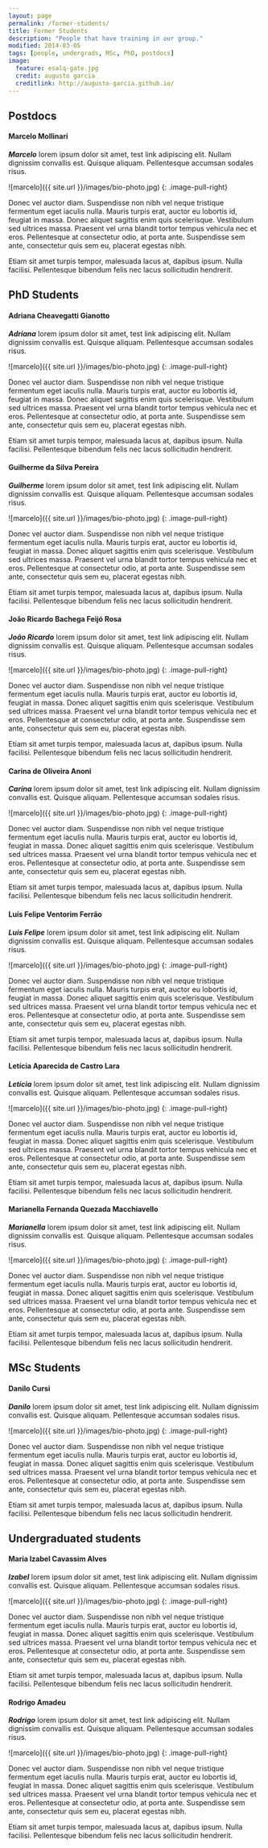 ```yaml
---
layout: page
permalink: /former-students/
title: Former Students
description: "People that have training in our group."
modified: 2014-03-05
tags: [people, undergrads, MSc, PhD, postdocs]
image:
  feature: esalq-gate.jpg
  credit: augusto garcia
  creditlink: http://augusto-garcia.github.io/
---
```


## Postdocs

#### Marcelo Mollinari

_**Marcelo**_ lorem ipsum dolor sit amet, test link adipiscing elit.
Nullam dignissim convallis est. Quisque aliquam. Pellentesque accumsan
sodales risus.

![marcelo]({{ site.url }}/images/bio-photo.jpg)
{: .image-pull-right}

Donec vel auctor diam. Suspendisse non nibh vel neque tristique
fermentum eget iaculis nulla. Mauris turpis erat, auctor eu lobortis
id, feugiat in massa. Donec aliquet sagittis enim quis scelerisque.
Vestibulum sed ultrices massa. Praesent vel urna blandit tortor tempus
vehicula nec et eros. Pellentesque at consectetur odio, at porta ante.
Suspendisse sem ante, consectetur quis sem eu, placerat egestas nibh.

Etiam sit amet turpis tempor, malesuada lacus at, dapibus ipsum. Nulla
facilisi. Pellentesque bibendum felis nec lacus sollicitudin
hendrerit.


## PhD Students

#### Adriana Cheavegatti Gianotto

_**Adriana**_ lorem ipsum dolor sit amet, test link
adipiscing elit. Nullam dignissim convallis est. Quisque aliquam.
Pellentesque accumsan sodales risus.

![marcelo]({{ site.url }}/images/bio-photo.jpg)
{: .image-pull-right}

Donec vel auctor diam. Suspendisse non nibh vel neque tristique
fermentum eget iaculis nulla. Mauris turpis erat, auctor eu lobortis
id, feugiat in massa. Donec aliquet sagittis enim quis scelerisque.
Vestibulum sed ultrices massa. Praesent vel urna blandit tortor tempus
vehicula nec et eros. Pellentesque at consectetur odio, at porta ante.
Suspendisse sem ante, consectetur quis sem eu, placerat egestas nibh.

Etiam sit amet turpis tempor, malesuada lacus at, dapibus ipsum. Nulla
facilisi. Pellentesque bibendum felis nec lacus sollicitudin
hendrerit.

#### Guilherme da Silva Pereira

_**Guilherme**_ lorem ipsum dolor sit amet, test link
adipiscing elit. Nullam dignissim convallis est. Quisque aliquam.
Pellentesque accumsan sodales risus.

![marcelo]({{ site.url }}/images/bio-photo.jpg)
{: .image-pull-right}

Donec vel auctor diam. Suspendisse non nibh vel neque tristique
fermentum eget iaculis nulla. Mauris turpis erat, auctor eu lobortis
id, feugiat in massa. Donec aliquet sagittis enim quis scelerisque.
Vestibulum sed ultrices massa. Praesent vel urna blandit tortor tempus
vehicula nec et eros. Pellentesque at consectetur odio, at porta ante.
Suspendisse sem ante, consectetur quis sem eu, placerat egestas nibh.

Etiam sit amet turpis tempor, malesuada lacus at, dapibus ipsum. Nulla
facilisi. Pellentesque bibendum felis nec lacus sollicitudin
hendrerit.

#### João Ricardo Bachega Feijó Rosa

_**João Ricardo**_ lorem ipsum dolor sit amet, test link
adipiscing elit. Nullam dignissim convallis est. Quisque aliquam.
Pellentesque accumsan sodales risus.

![marcelo]({{ site.url }}/images/bio-photo.jpg)
{: .image-pull-right}

Donec vel auctor diam. Suspendisse non nibh vel neque tristique
fermentum eget iaculis nulla. Mauris turpis erat, auctor eu lobortis
id, feugiat in massa. Donec aliquet sagittis enim quis scelerisque.
Vestibulum sed ultrices massa. Praesent vel urna blandit tortor tempus
vehicula nec et eros. Pellentesque at consectetur odio, at porta ante.
Suspendisse sem ante, consectetur quis sem eu, placerat egestas nibh.

Etiam sit amet turpis tempor, malesuada lacus at, dapibus ipsum. Nulla
facilisi. Pellentesque bibendum felis nec lacus sollicitudin
hendrerit.

#### Carina de Oliveira Anoni

_**Carina**_ lorem ipsum dolor sit amet, test link
adipiscing elit. Nullam dignissim convallis est. Quisque aliquam.
Pellentesque accumsan sodales risus.

![marcelo]({{ site.url }}/images/bio-photo.jpg)
{: .image-pull-right}

Donec vel auctor diam. Suspendisse non nibh vel neque tristique
fermentum eget iaculis nulla. Mauris turpis erat, auctor eu lobortis
id, feugiat in massa. Donec aliquet sagittis enim quis scelerisque.
Vestibulum sed ultrices massa. Praesent vel urna blandit tortor tempus
vehicula nec et eros. Pellentesque at consectetur odio, at porta ante.
Suspendisse sem ante, consectetur quis sem eu, placerat egestas nibh.

Etiam sit amet turpis tempor, malesuada lacus at, dapibus ipsum. Nulla
facilisi. Pellentesque bibendum felis nec lacus sollicitudin
hendrerit.

#### Luís Felipe Ventorim Ferrão

_**Luís Felipe**_ lorem ipsum dolor sit amet, test link
adipiscing elit. Nullam dignissim convallis est. Quisque aliquam.
Pellentesque accumsan sodales risus.

![marcelo]({{ site.url }}/images/bio-photo.jpg)
{: .image-pull-right}

Donec vel auctor diam. Suspendisse non nibh vel neque tristique
fermentum eget iaculis nulla. Mauris turpis erat, auctor eu lobortis
id, feugiat in massa. Donec aliquet sagittis enim quis scelerisque.
Vestibulum sed ultrices massa. Praesent vel urna blandit tortor tempus
vehicula nec et eros. Pellentesque at consectetur odio, at porta ante.
Suspendisse sem ante, consectetur quis sem eu, placerat egestas nibh.

Etiam sit amet turpis tempor, malesuada lacus at, dapibus ipsum. Nulla
facilisi. Pellentesque bibendum felis nec lacus sollicitudin
hendrerit.

#### Letícia Aparecida de Castro Lara

_**Letícia**_ lorem ipsum dolor sit amet,
test link adipiscing elit. Nullam dignissim convallis est. Quisque
aliquam. Pellentesque accumsan sodales risus.

![marcelo]({{ site.url }}/images/bio-photo.jpg)
{: .image-pull-right}

Donec vel auctor diam. Suspendisse non nibh vel neque tristique
fermentum eget iaculis nulla. Mauris turpis erat, auctor eu lobortis
id, feugiat in massa. Donec aliquet sagittis enim quis scelerisque.
Vestibulum sed ultrices massa. Praesent vel urna blandit tortor tempus
vehicula nec et eros. Pellentesque at consectetur odio, at porta ante.
Suspendisse sem ante, consectetur quis sem eu, placerat egestas nibh.

Etiam sit amet turpis tempor, malesuada lacus at, dapibus ipsum. Nulla
facilisi. Pellentesque bibendum felis nec lacus sollicitudin
hendrerit.

#### Marianella Fernanda Quezada Macchiavello

_**Marianella**_ lorem ipsum dolor sit amet,
test link adipiscing elit. Nullam dignissim convallis est. Quisque
aliquam. Pellentesque accumsan sodales risus.

![marcelo]({{ site.url }}/images/bio-photo.jpg)
{: .image-pull-right}

Donec vel auctor diam. Suspendisse non nibh vel neque tristique
fermentum eget iaculis nulla. Mauris turpis erat, auctor eu lobortis
id, feugiat in massa. Donec aliquet sagittis enim quis scelerisque.
Vestibulum sed ultrices massa. Praesent vel urna blandit tortor tempus
vehicula nec et eros. Pellentesque at consectetur odio, at porta ante.
Suspendisse sem ante, consectetur quis sem eu, placerat egestas nibh.

Etiam sit amet turpis tempor, malesuada lacus at, dapibus ipsum. Nulla
facilisi. Pellentesque bibendum felis nec lacus sollicitudin
hendrerit.

## MSc Students

#### Danilo Cursi

_**Danilo**_ lorem ipsum dolor sit amet,
test link adipiscing elit. Nullam dignissim convallis est. Quisque
aliquam. Pellentesque accumsan sodales risus.

![marcelo]({{ site.url }}/images/bio-photo.jpg)
{: .image-pull-right}

Donec vel auctor diam. Suspendisse non nibh vel neque tristique
fermentum eget iaculis nulla. Mauris turpis erat, auctor eu lobortis
id, feugiat in massa. Donec aliquet sagittis enim quis scelerisque.
Vestibulum sed ultrices massa. Praesent vel urna blandit tortor tempus
vehicula nec et eros. Pellentesque at consectetur odio, at porta ante.
Suspendisse sem ante, consectetur quis sem eu, placerat egestas nibh.

Etiam sit amet turpis tempor, malesuada lacus at, dapibus ipsum. Nulla
facilisi. Pellentesque bibendum felis nec lacus sollicitudin
hendrerit.

## Undergraduated students

#### Maria Izabel Cavassim Alves

_**Izabel**_ lorem ipsum dolor sit amet,
test link adipiscing elit. Nullam dignissim convallis est. Quisque
aliquam. Pellentesque accumsan sodales risus.

![marcelo]({{ site.url }}/images/bio-photo.jpg)
{: .image-pull-right}

Donec vel auctor diam. Suspendisse non nibh vel neque tristique
fermentum eget iaculis nulla. Mauris turpis erat, auctor eu lobortis
id, feugiat in massa. Donec aliquet sagittis enim quis scelerisque.
Vestibulum sed ultrices massa. Praesent vel urna blandit tortor tempus
vehicula nec et eros. Pellentesque at consectetur odio, at porta ante.
Suspendisse sem ante, consectetur quis sem eu, placerat egestas nibh.

Etiam sit amet turpis tempor, malesuada lacus at, dapibus ipsum. Nulla
facilisi. Pellentesque bibendum felis nec lacus sollicitudin
hendrerit.


#### Rodrigo Amadeu

_**Rodrigo**_ lorem ipsum dolor sit amet,
test link adipiscing elit. Nullam dignissim convallis est. Quisque
aliquam. Pellentesque accumsan sodales risus.

![marcelo]({{ site.url }}/images/bio-photo.jpg)
{: .image-pull-right}

Donec vel auctor diam. Suspendisse non nibh vel neque tristique
fermentum eget iaculis nulla. Mauris turpis erat, auctor eu lobortis
id, feugiat in massa. Donec aliquet sagittis enim quis scelerisque.
Vestibulum sed ultrices massa. Praesent vel urna blandit tortor tempus
vehicula nec et eros. Pellentesque at consectetur odio, at porta ante.
Suspendisse sem ante, consectetur quis sem eu, placerat egestas nibh.

Etiam sit amet turpis tempor, malesuada lacus at, dapibus ipsum. Nulla
facilisi. Pellentesque bibendum felis nec lacus sollicitudin
hendrerit.
